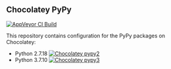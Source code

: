 Chocolatey PyPy
---------------

[![AppVeyor CI Build](https://ci.appveyor.com/api/projects/status/github/refi64/chocolatey-pypy?svg=true)](https://ci.appveyor.com/project/refi64/chocolatey-pypy/history)

This repository contains configuration for the PyPy packages on
Chocolatey:

- Python 2.7.18 [![Chocolatey pypy2](https://img.shields.io/chocolatey/v/python.pypy.svg)](https://chocolatey.org/packages/python.pypy)
- Python 3.7.10 [![Chocolatey pypy3](https://img.shields.io/chocolatey/v/pypy3.svg)](https://chocolatey.org/packages/pypy3)
